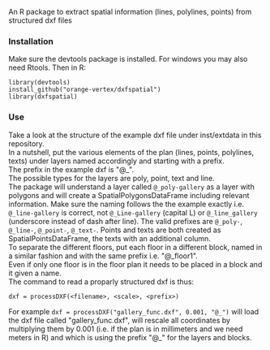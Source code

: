 An R package to extract spatial information (lines, polylines, points) from structured dxf files

### Installation

Make sure the devtools package is installed. For windows you may also need Rtools. Then in R:

```{r}
library(devtools)
install_github("orange-vertex/dxfspatial")
library(dxfspatial)
```

### Use
Take a look at the structure of the example dxf file under inst/extdata in this repository.  
In a nutshell, put the various elements of the plan (lines, points, polylines, texts) under layers named accordingly and starting with a prefix.  
The prefix in the example dxf is "@_".  
The possible types for the layers are poly, point, text and line.  
The package will understand a layer called `@_poly-gallery` as a layer with polygons and will create a SpatialPolygonsDataFrame including relevant information. Make sure the naming follows the the example exactly i.e. `@_line-gallery` is correct, not `@_Line-gallery` (capital L) or `@_line_gallery` (underscore instead of dash after line). The valid prefixes are `@_poly-`, `@_line-`, `@_point-`, `@_text-`.
Points and texts are both created as SpatialPointsDataFrame, the texts with an additional column.  
To separate the different floors, put each floor in a different block, named in a similar fashion and with the same prefix i.e. "@_floor1".  
Even if only one floor is in the floor plan it needs to be placed in a block and it given a name.  
The command to read a proparly structured dxf is thus:  

```{r}
dxf = processDXF(<filename>, <scale>, <prefix>)
```
For example `dxf = processDXF("gallery_func.dxf", 0.001, "@_")` will load the dxf file called "gallery_func.dxf", will rescale all coordinates by multiplying them by 0.001 (i.e. if the plan is in millimeters and we need meters in R) and which is using the prefix "@_" for the layers and blocks.
